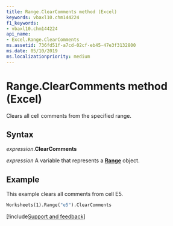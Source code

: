 ```yaml
---
title: Range.ClearComments method (Excel)
keywords: vbaxl10.chm144224
f1_keywords:
- vbaxl10.chm144224
api_name:
- Excel.Range.ClearComments
ms.assetid: 736fd51f-a7cd-02cf-eb45-47e3f3132800
ms.date: 05/10/2019
ms.localizationpriority: medium
---
```



# Range.ClearComments method (Excel)

Clears all cell comments from the specified range.


## Syntax

_expression_.**ClearComments**

_expression_ A variable that represents a **[Range](excel.range(object).md)** object.


## Example

This example clears all comments from cell E5.

```vb
Worksheets(1).Range("e5").ClearComments
```




[!include[Support and feedback](~/includes/feedback-boilerplate.md)]
